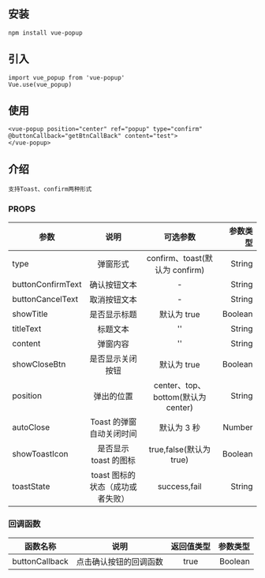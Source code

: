 ## 安装

    npm install vue-popup

## 引入

    import vue_popup from 'vue-popup'
    Vue.use(vue_popup)

## 使用

    <vue-popup position="center" ref="popup" type="confirm" @buttonCallback="getBtnCallBack" content="test">
    </vue-popup>

## 介绍

    支持Toast、confirm两种形式

### PROPS

| 参数              |               说明               |              可选参数              | 参数类型 |
| ----------------- | :------------------------------: | :--------------------------------: | -------: |
| type              |             弹窗形式             |   confirm、toast(默认为 confirm)   |   String |
| buttonConfirmText |           确认按钮文本           |                 -                  |   String |
| buttonCancelText  |           取消按钮文本           |                 -                  |   String |
| showTitle         |           是否显示标题           |            默认为 true             |  Boolean |
| titleText         |             标题文本             |                 ''                 |   String |
| content           |             弹窗内容             |                 ''                 |   String |
| showCloseBtn      |         是否显示关闭按钮         |            默认为 true             |  Boolean |
| position          |            弹出的位置            | center、top、bottom(默认为 center) |   String |
| autoClose         |     Toast 的弹窗自动关闭时间     |            默认为 3 秒             |   Number |
| showToastIcon     |      是否显示 toast 的图标       |      true,false(默认为 true)       |  Boolean |
| toastState        | toast 图标的状态（成功或者失败） |            success,fail            |   String |

### 回调函数

| 函数名称       |          说明          | 返回值类型 | 参数类型 |
| -------------- | :--------------------: | :--------: | -------: |
| buttonCallback | 点击确认按钮的回调函数 |    true    |  Boolean |
